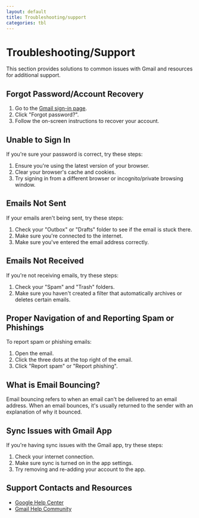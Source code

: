 ```yaml
---
layout: default
title: Troubleshooting/support
categories: tbl
---
```


# Troubleshooting/Support

This section provides solutions to common issues with Gmail and resources for additional support.

## Forgot Password/Account Recovery

1. Go to the [Gmail sign-in page](https://mail.google.com).
2. Click "Forgot password?".
3. Follow the on-screen instructions to recover your account.

## Unable to Sign In

If you're sure your password is correct, try these steps:

1. Ensure you're using the latest version of your browser.
2. Clear your browser's cache and cookies.
3. Try signing in from a different browser or incognito/private browsing window.

## Emails Not Sent

If your emails aren't being sent, try these steps:

1. Check your "Outbox" or "Drafts" folder to see if the email is stuck there.
2. Make sure you're connected to the internet.
3. Make sure you've entered the email address correctly.

## Emails Not Received

If you're not receiving emails, try these steps:

1. Check your "Spam" and "Trash" folders.
2. Make sure you haven't created a filter that automatically archives or deletes certain emails.

## Proper Navigation of and Reporting Spam or Phishings

To report spam or phishing emails:

1. Open the email.
2. Click the three dots at the top right of the email.
3. Click "Report spam" or "Report phishing".

## What is Email Bouncing?

Email bouncing refers to when an email can't be delivered to an email address. When an email bounces, it's usually returned to the sender with an explanation of why it bounced.

## Sync Issues with Gmail App

If you're having sync issues with the Gmail app, try these steps:

1. Check your internet connection.
2. Make sure sync is turned on in the app settings.
3. Try removing and re-adding your account to the app.

## Support Contacts and Resources

- [Google Help Center](https://support.google.com/mail)
- [Gmail Help Community](https://support.google.com/mail/community)